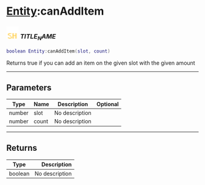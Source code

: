 # [Entity](../entity/README.md):canAddItem

### <img src="../../.gitbook/assets/shared.png" width="32" height="32" /> $TITLE_NAME$

```lua
boolean Entity:canAddItem(slot, count)
```

Returns true if you can add an item on the given slot with the given amount<br>

-----------------
## Parameters

| Type   | Name | Description | Optional |
| ------ | ---- | ----------- | -------: |
| number | slot | No description |  |
| number | count | No description |  |

-----------------
## Returns

| Type   | Description |
| ------ | ----------: |
| boolean | No description |
